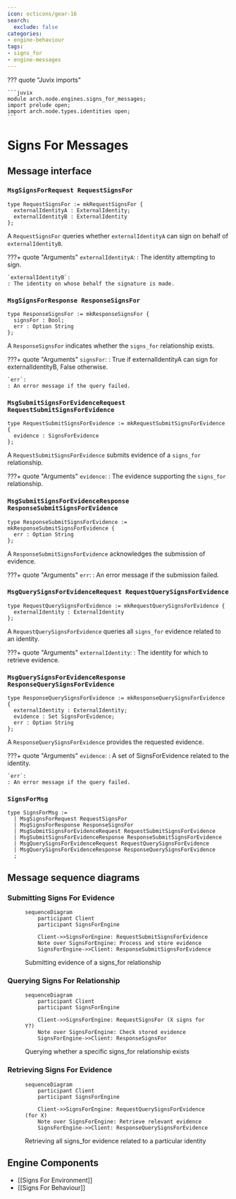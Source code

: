 ```yaml
---
icon: octicons/gear-16
search:
  exclude: false
categories:
- engine-behaviour
tags:
- signs_for
- engine-messages
---
```


??? quote "Juvix imports"

    ```juvix
    module arch.node.engines.signs_for_messages;
    import prelude open;
    import arch.node.types.identities open;
    ```

# Signs For Messages

## Message interface

### `MsgSignsForRequest RequestSignsFor`

```juvix
type RequestSignsFor := mkRequestSignsFor {
  externalIdentityA : ExternalIdentity;
  externalIdentityB : ExternalIdentity
};
```

A `RequestSignsFor` queries whether `externalIdentityA` can sign on behalf of `externalIdentityB`.

???+ quote "Arguments"
    `externalIdentityA`:
    : The identity attempting to sign.
    
    `externalIdentityB`:
    : The identity on whose behalf the signature is made.

### `MsgSignsForResponse ResponseSignsFor`

```juvix
type ResponseSignsFor := mkResponseSignsFor {
  signsFor : Bool;
  err : Option String
};
```

A `ResponseSignsFor` indicates whether the `signs_for` relationship exists.

???+ quote "Arguments"
    `signsFor`:
    : True if externalIdentityA can sign for externalIdentityB, False otherwise.
    
    `err`:
    : An error message if the query failed.

### `MsgSubmitSignsForEvidenceRequest RequestSubmitSignsForEvidence`

```juvix
type RequestSubmitSignsForEvidence := mkRequestSubmitSignsForEvidence {
  evidence : SignsForEvidence
};
```

A `RequestSubmitSignsForEvidence` submits evidence of a `signs_for` relationship.

???+ quote "Arguments"
    `evidence`:
    : The evidence supporting the `signs_for` relationship.

### `MsgSubmitSignsForEvidenceResponse ResponseSubmitSignsForEvidence`

```juvix
type ResponseSubmitSignsForEvidence := mkResponseSubmitSignsForEvidence {
  err : Option String
};
```

A `ResponseSubmitSignsForEvidence` acknowledges the submission of evidence.

???+ quote "Arguments"
    `err`:
    : An error message if the submission failed.

### `MsgQuerySignsForEvidenceRequest RequestQuerySignsForEvidence`

```juvix
type RequestQuerySignsForEvidence := mkRequestQuerySignsForEvidence {
  externalIdentity : ExternalIdentity
};
```

A `RequestQuerySignsForEvidence` queries all `signs_for` evidence related to an identity.

???+ quote "Arguments"
    `externalIdentity`:
    : The identity for which to retrieve evidence.

### `MsgQuerySignsForEvidenceResponse ResponseQuerySignsForEvidence`

```juvix
type ResponseQuerySignsForEvidence := mkResponseQuerySignsForEvidence {
  externalIdentity : ExternalIdentity;
  evidence : Set SignsForEvidence;
  err : Option String
};
```

A `ResponseQuerySignsForEvidence` provides the requested evidence.

???+ quote "Arguments"
    `evidence`:
    : A set of SignsForEvidence related to the identity.
    
    `err`:
    : An error message if the query failed.

### `SignsForMsg`

<!-- --8<-- [start:SignsForMsg] -->
```juvix
type SignsForMsg :=
  | MsgSignsForRequest RequestSignsFor
  | MsgSignsForResponse ResponseSignsFor
  | MsgSubmitSignsForEvidenceRequest RequestSubmitSignsForEvidence
  | MsgSubmitSignsForEvidenceResponse ResponseSubmitSignsForEvidence
  | MsgQuerySignsForEvidenceRequest RequestQuerySignsForEvidence
  | MsgQuerySignsForEvidenceResponse ResponseQuerySignsForEvidence
  ;
```
<!-- --8<-- [end:SignsForMsg] -->

## Message sequence diagrams

### Submitting Signs For Evidence

<!-- --8<-- [start:message-sequence-diagram-submit] -->
<figure markdown="span">

```mermaid
sequenceDiagram
    participant Client
    participant SignsForEngine

    Client->>SignsForEngine: RequestSubmitSignsForEvidence
    Note over SignsForEngine: Process and store evidence
    SignsForEngine->>Client: ResponseSubmitSignsForEvidence
```

<figcaption markdown="span">
Submitting evidence of a signs_for relationship
</figcaption>
</figure>
<!-- --8<-- [end:message-sequence-diagram-submit] -->

### Querying Signs For Relationship

<!-- --8<-- [start:message-sequence-diagram-query-relation] -->
<figure markdown="span">

```mermaid
sequenceDiagram
    participant Client
    participant SignsForEngine

    Client->>SignsForEngine: RequestSignsFor (X signs for Y?)
    Note over SignsForEngine: Check stored evidence
    SignsForEngine->>Client: ResponseSignsFor
```

<figcaption markdown="span">
Querying whether a specific signs_for relationship exists
</figcaption>
</figure>
<!-- --8<-- [end:message-sequence-diagram-query-relation] -->

### Retrieving Signs For Evidence

<!-- --8<-- [start:message-sequence-diagram-query-evidence] -->
<figure markdown="span">

```mermaid
sequenceDiagram
    participant Client
    participant SignsForEngine

    Client->>SignsForEngine: RequestQuerySignsForEvidence (for X)
    Note over SignsForEngine: Retrieve relevant evidence
    SignsForEngine->>Client: ResponseQuerySignsForEvidence
```

<figcaption markdown="span">
Retrieving all signs_for evidence related to a particular identity
</figcaption>
</figure>
<!-- --8<-- [end:message-sequence-diagram-query-evidence] -->

## Engine Components

- [[Signs For Environment]]
- [[Signs For Behaviour]]

